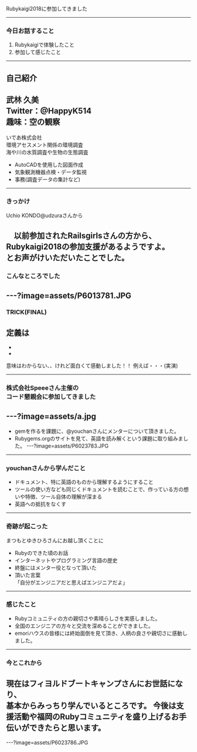 Rubykaigi2018に参加してきました

---
### 今日お話すること
1. Rubykaigiで体験したこと
1. 参加して感じたこと
---
自己紹介
---
武林 久美<br>
Twitter：@HappyK514<br>
趣味：空の観察<br>
---

いであ株式会社<br>
環境アセスメント関係の環境調査<br>
海や川の水質調査や生物の生態調査<br>
- AutoCADを使用した図面作成
- 気象観測機器点検・データ監視
- 事務(調査データの集計など)
---
### きっかけ
Uchio KONDO@udzuraさんから

　以前参加されたRailsgirlsさんの方から、<br>Rubykaigi2018の参加支援があるようですよ。<br>とお声がけいただいたことでした。
---
### こんなところでした
---?image=assets/P6013781.JPG
---
### TRICK(FINAL)

定義は
-
-
-

意味はわからない、、けれど面白くて感動しました！！
例えば・・・(実演)

---
### 株式会社Speeeさん主催の<br>コード懇親会に参加してきました
---?image=assets/a.jpg
---
- gemを作るを課題に、@youchanさんにメンターについて頂きました。
- Rubygems.orgのサイトを見て、英語を読み解くという課題に取り組みました。
---?image=assets/P6023783.JPG
---
### youchanさんから学んだこと

- ドキュメント、特に英語のものから理解するようにすること
- ツールの使い方なども同じくドキュメントを読むことで、作っている方の想いや特徴、ツール自体の理解が深まる
- 英語への抵抗をなくす
---
### 奇跡が起こった

まつもとゆきひろさんにお越し頂くことに

- Rubyのできた頃のお話
- インターネットやプログラミング言語の歴史
- 終盤にはメンター役となって頂いた
- 頂いた言葉<br>
「自分がエンジニアだと思えばエンジニアだよ」
---
### 感じたこと
- Rubyコミュニティの方の親切さや素晴らしさを実感しました。
- 全国のエンジニアの方々と交流を深めることができました。
- emoriハウスの皆様には終始面倒を見て頂き、人柄の良さや親切さに感動しました。
---
### 今とこれから
現在はフィヨルドブートキャンプさんにお世話になり、<br>基本からみっちり学んでいるところです。
今後は支援活動や福岡のRubyコミュニティを盛り上げるお手伝いができたらと思います。
---
---?image=assets/P6023786.JPG
